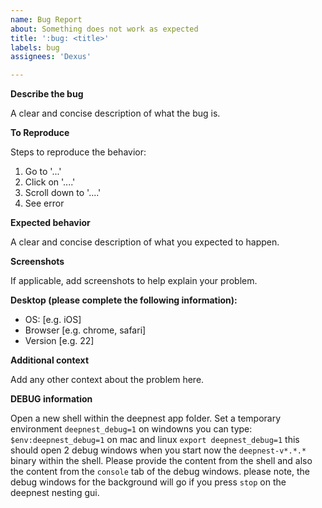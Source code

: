 ```yaml
---
name: Bug Report
about: Something does not work as expected
title: ':bug: <title>'
labels: bug
assignees: 'Dexus'

---
```


<!-- For Bugs only

For Questions, Support, Ideas, please use:

https://github.com/deepnest-next/deepnest/discussions
-->

**Describe the bug**

A clear and concise description of what the bug is.

**To Reproduce**

Steps to reproduce the behavior:

1. Go to '...'
2. Click on '....'
3. Scroll down to '....'
4. See error

**Expected behavior**

A clear and concise description of what you expected to happen.

**Screenshots**

If applicable, add screenshots to help explain your problem.

**Desktop (please complete the following information):**

 - OS: [e.g. iOS]
 - Browser [e.g. chrome, safari]
 - Version [e.g. 22]

**Additional context**

Add any other context about the problem here.

**DEBUG information**

Open a new shell within the deepnest app folder.
Set a temporary environment `deepnest_debug=1` on windowns you can type: `$env:deepnest_debug=1` on mac and linux `export deepnest_debug=1` this should open 2 debug windows when you start now the `deepnest-v*.*.*` binary within the shell. Please provide the content from the shell and also the content from the `console` tab of the debug windows. please note, the debug windows for the background will go if you press `stop` on the deepnest nesting gui.
